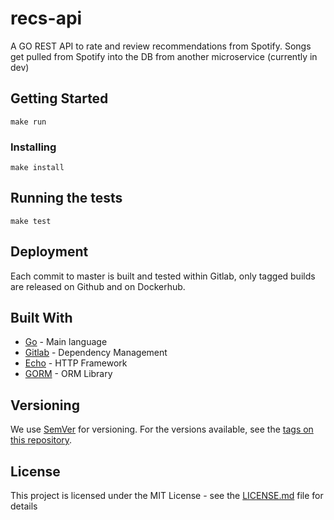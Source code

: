 # recs-api

A GO REST API to rate and review recommendations from Spotify. Songs get pulled from Spotify into the DB from another microservice (currently in dev)

## Getting Started

```
make run
```

### Installing

```
make install
```

## Running the tests

```
make test
```

## Deployment

Each commit to master is built and tested within Gitlab, only tagged builds are released on Github and on Dockerhub.

## Built With

* [Go](https://golang.org/) - Main language
* [Gitlab](https://gitlab.com/) - Dependency Management
* [Echo](https://github.com/labstack/echo) - HTTP Framework
* [GORM](https://gorm.io/) - ORM Library

## Versioning

We use [SemVer](http://semver.org/) for versioning. For the versions available, see the [tags on this repository](https://github.com/pocockn/recs-api/tags). 

## License

This project is licensed under the MIT License - see the [LICENSE.md](LICENSE.md) file for details
